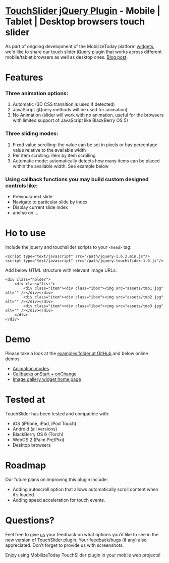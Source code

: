 [TouchSlider jQuery Plugin](http://widgets.mobilizetoday.com/widgets/image-gallery.html) - Mobile | Tablet | Desktop browsers touch slider
================================================================================================================================

As part of ongoing development of the MobilizeToday platform [widgets](http://widgets.mobilizetoday.com/), we'd like to share our touch slider jQuery plugin that works across different mobile/tablet browsers as well as desktop ones. [Blog post](http://www.mobilizetoday.com/blog/touchslider-jquery-plugin/). 

Features
========
### Three animation options: ###

1. Automatic (3D CSS transition is used if detected)
2. JavaScript (jQuery methods will be used for animation)
3. No Animation (slider will work with no animation, useful for the browsers with limited support of JavaScript like BlackBerry OS 5)

### Three sliding modes: ###

1. Fixed value scrolling: the value can be set in pixels or has percentage value relative to the available width
2. Per item scrolling: item by item scrolling
3. Automatic mode: automatically detects how many items can be placed within the available width. See example below

### Using callback functions you may build custom designed controls like: ###

* Previous/next slide 
* Navigate to particular slide by index
* Display current slide index 
* and so on ...

Ho to use
=========
Include the jquery and touchslider scripts to your `<head>` tag:

    <script type="text/javascript" src="/path/jquery-1.6.2.min.js"/>
    <script type="text/javascript" src="/path/jquery.touchslider-1.0.js"/>

Add below HTML structure with relevant image URLs:

    <div class="holder">
	    <div class="list">
		    <div class="item"><div class="ibox"><img src="assets/tmb1.jpg" alt="" /></div></div>
		    <div class="item"><div class="ibox"><img src="assets/tmb2.jpg" alt="" /></div></div>
		    <div class="item"><div class="ibox"><img src="assets/tmb3.jpg" alt="" /></div></div>
	    </div>
    </div>

Demo
====
Please take a look at the [examples folder at GitHub](https://github.com/mobilizetoday/touchSlider/tree/master/examples) and below online demos:

* [Animation modes](http://www.mobilizetoday.com/touchSlider/test1.html)
* [Callbacks onStart + onChange](http://www.mobilizetoday.com/touchSlider/test12-3.html)
* [Image gallery widget home page](http://widgets.mobilizetoday.com/widgets/image-gallery.html)

Tested at
=============
TouchSlider has been tested and compatible with:

* iOS (iPhone, iPad, iPod Touch)
* Android (all versions)
* BlackBerry OS 6 (Torch)
* WebOS 2 (Palm Pre/Pixi)
* Desktop browsers

Roadmap
=======
Our future plans on improving this plugin include:

* Adding autoscroll option that allows automatically scroll content when it’s loaded.
* Adding speed acceleration for touch events.

Questions?
==========
Feel free to give [us](mailto:touchslider@mobilizetoday.com) your feedback on what options you’d like to see in the new version of TouchSlider plugin. 
Your feedback/bugs (if any) also appreciated. Don’t forget to provide us with screenshots.

Enjoy using MobilizeToday TouchSlider plugin in your mobile web projects!
